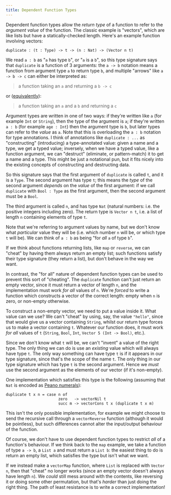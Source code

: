 ```yaml
---
title: Dependent Function Types
---
```


Dependent function types allow the *return type* of a function to refer to the
*argument value* of the function. The classic example is "vectors", which are
like lists but have a statically-checked length. Here's an example function
involving vectors:

    duplicate : (t : Type) -> t -> (n : Nat) -> (Vector n t)

We read `a : b` as "`a` has type `b`", or "`a` is a `b`", so this type signature
says that `duplicate` is a function of 3 arguments: the `a -> b` notation means
a function from argument type `a` to return type `b`, and multiple "arrows" like
`a -> b -> c` can either be interpreted as:

> a function taking an `a` and returning a `b -> c`

or ([equivalently](https://wiki.haskell.org/Currying)):

> a function taking an `a` and a `b` and returning a `c`

Argument types are written in one of two ways: if they're written like `a` (for
example `Int` or `String`), then the type of the argument is `a`; if they're
written `a : b` (for example `age : Int`) then the argument type is `b`, but
later types can refer to the *value* as `a`. Note that this is overloading the
`a : b` notation for type annotations. I think of annotations like
`duplicate : ...` as "constructing" (introducing) a type-annotated value: given
a name and a type, we get a typed value; inversely, when we have a typed value,
like a function argument, we can "destruct" (eliminate, or pattern-match) it to
get a name and a type. This might be just a notational pun, but it fits nicely
into the existing concepts of constructing and destructing data.

So this signature says that the first argument of `duplicate` is called `t`, and
it is a `Type`. The second argument has type `t`; this means the *type* of the
second argument *depends* on the *value* of the first argument: if we call
`duplicate` with `Bool : Type` as the first argument, then the second argument
must be a `Bool`.

The third argument is called `n`, and has type `Nat` (natural numbers: i.e. the
positive integers including zero). The return type is `Vector n t`, i.e. a list
of length `n` containing elements of type `t`.

Note that we're referring to argument values by name, but we don't know what
*particular* value they will be (i.e. which number `n` will be, or which type
`t` will be). We can think of `a : b` as being "for *all* `a` of type `b`".

If we think about functions returning lists, like `map` or `reverse`, we can
"cheat" by having them always return an empty list; such functions satisfy their
type signature (they return a list), but don't behave in the way we want.

In contrast, the "for all" nature of dependent function types can be used to
prevent this sort of "cheating". The `duplicate` function can't just return an
empty vector, since it must return a vector of length `n`, and the
implementation must work *for all* values of `n`. We're *forced* to write a
function which constructs a vector of the correct length: empty when `n` is
zero, or non-empty otherwise.

To construct a non-empty vector, we need to put a value inside it. What value
can we use? We can't "cheat" by using, say, the value `"hello"`, since that
would give us a vector containing `String`, whilst our return type forces us to
make a vector containing `t`. Whatever our function does, it must work *for all*
values of `t` (`String`, `Bool`, `Int`, `Vector 5 (Int -> Bool)`, etc.).

Since we don't know what `t` will be, we can't "invent" a value of the right
type. The only thing we can do is use an *existing* value which will always have
type `t`. The only way something can have type `t` is if it appears in our type
signature, since that's the scope of the name `t`. The only thing in our type
signature which has type `t` is the second argument. Hence we *must* use the
second argument as the elements of our vector (if it's non-empty).

One implementation which satisfies this type is the following (assuming that
`Nat` is encoded as
[Peano numerals](https://en.wikipedia.org/wiki/Successor_function)):

    duplicate t x n = case n of
                           zero   -> vectorNil t
                           succ m -> vectorCons t x (duplicate t x m)

This isn't the only possible implementation, for example we might choose to send
the recursive call through a `vectorReverse` function (although it would be
pointless), but such differences cannot alter the input/output behaviour of the
function.

Of course, we don't have to use dependent function types to restrict *all* of a
function's behaviour. If we think back to the `map` example, we take a function
of type `a -> b`, a `List a` and must return a `List b`: the easiest thing to do
is return an empty list, which satisfies the type but isn't what we want.

If we instead make a `vectorMap` function, where `List` is replaced with
`Vector n`, then that "cheat" no longer works (since an empty vector doesn't
always have length `n`). We *could* still mess around with the contents, like
reversing it or doing some other permutation, but that's *harder* than just
doing the right thing. The path of least resistance is to write a correct
implementation!
